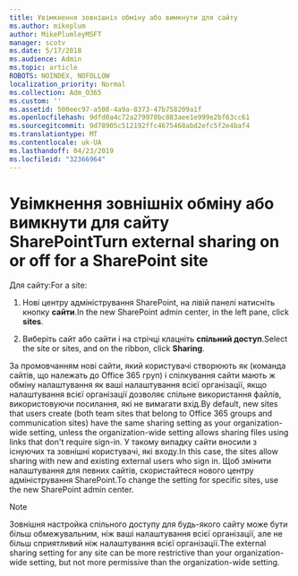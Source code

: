 ```yaml
---
title: Увімкнення зовнішніх обміну або вимкнути для сайту
ms.author: mikeplum
author: MikePlumleyMSFT
manager: scotv
ms.date: 5/17/2018
ms.audience: Admin
ms.topic: article
ROBOTS: NOINDEX, NOFOLLOW
localization_priority: Normal
ms.collection: Adm_O365
ms.custom: ''
ms.assetid: 500eec97-a508-4a9a-8373-47b758209a1f
ms.openlocfilehash: 9dfd0a4c72a279970bc883aee1e999e2bf63cc61
ms.sourcegitcommit: 9d78905c512192ffc4675468abd2efc5f2e4baf4
ms.translationtype: MT
ms.contentlocale: uk-UA
ms.lasthandoff: 04/23/2019
ms.locfileid: "32366964"
---
```

# <a name="turn-external-sharing-on-or-off-for-a-sharepoint-site"></a><span data-ttu-id="0eaa1-102">Увімкнення зовнішніх обміну або вимкнути для сайту SharePoint</span><span class="sxs-lookup"><span data-stu-id="0eaa1-102">Turn external sharing on or off for a SharePoint site</span></span>

<span data-ttu-id="0eaa1-103">Для сайту:</span><span class="sxs-lookup"><span data-stu-id="0eaa1-103">For a site:</span></span>
  
1. <span data-ttu-id="0eaa1-104">Нові центру адміністрування SharePoint, на лівій панелі натисніть кнопку **сайти**.</span><span class="sxs-lookup"><span data-stu-id="0eaa1-104">In the new SharePoint admin center, in the left pane, click **sites**.</span></span>
    
2. <span data-ttu-id="0eaa1-105">Виберіть сайт або сайти і на стрічці клацніть **спільний доступ**.</span><span class="sxs-lookup"><span data-stu-id="0eaa1-105">Select the site or sites, and on the ribbon, click **Sharing**.</span></span>
    
<span data-ttu-id="0eaa1-106">За промовчанням нові сайти, який користувачі створюють як (команда сайтів, що належать до Office 365 груп) і спілкування сайти мають ж обміну налаштування як ваші налаштування всієї організації, якщо налаштування всієї організації дозволяє спільне використання файлів, використовуючи посилання, які не вимагати вхід.</span><span class="sxs-lookup"><span data-stu-id="0eaa1-106">By default, new sites that users create (both team sites that belong to Office 365 groups and communication sites) have the same sharing setting as your organization-wide setting, unless the organization-wide setting allows sharing files using links that don't require sign-in.</span></span> <span data-ttu-id="0eaa1-107">У такому випадку сайти вносили з існуючих та зовнішні користувачі, які входу.</span><span class="sxs-lookup"><span data-stu-id="0eaa1-107">In this case, the sites allow sharing with new and existing external users who sign in.</span></span> <span data-ttu-id="0eaa1-108">Щоб змінити налаштування для певних сайтів, скористайтеся нового центру адміністрування SharePoint.</span><span class="sxs-lookup"><span data-stu-id="0eaa1-108">To change the setting for specific sites, use the new SharePoint admin center.</span></span>
  
> [!NOTE]
> <span data-ttu-id="0eaa1-109">Зовнішня настройка спільного доступу для будь-якого сайту може бути більш обмежувальним, ніж ваші налаштування всієї організації, але не більш сприятливий ніж налаштування всієї організації.</span><span class="sxs-lookup"><span data-stu-id="0eaa1-109">The external sharing setting for any site can be more restrictive than your organization-wide setting, but not more permissive than the organization-wide setting.</span></span> 
  

